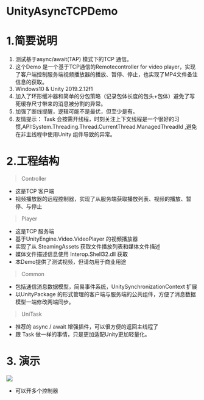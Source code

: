 # UnityAsyncTCPDemo

# 1.简要说明
1. 测试基于async/await(TAP) 模式下的TCP 通信。
2. 这个Demo 是一个基于TCP通信的Remotecontroller for video player，实现了客户端控制服务端视频播放器的播放、暂停、停止，也实现了MP4文件备注信息的获取。
3. Windows10 & Unity 2019.2.12f1 
4. 加入了环形缓冲器和简单的分包策略（记录包体长度的包头+包体）避免了写死缓存尺寸带来的消息被分割的异常。
5. 加强了断线提醒，逻辑可能不是最优，但至少是有。
6. 友情提示： Task 会按需开线程，时刻关注上下文线程是一个很好的习惯,API:System.Threading.Thread.CurrentThread.ManagedThreadId ,避免在非主线程中使用Unity 组件导致的异常。

# 2.工程结构
> Controller
- 这是TCP 客户端
- 视频播放器的远程控制器，实现了从服务端获取播放列表、视频的播放、暂停、与停止

> Player 
- 这是TCP 服务端
- 基于UnityEngine.Video.VideoPlayer 的视频播放器
- 实现了从 SteamingAssets 获取文件播放列表和媒体文件描述
- 媒体文件描述信息使用 Interop.Shell32.dll 获取
- 本Demo提供了测试视频，但请勿用于商业用途

> Common 
- 包括通信消息数据模型，简易事件系统，UnitySynchronizationContext 扩展
- 以UnityPackage 的形式管理的客户端与服务端的公共组件，方便了消息数据模型一端修改两端同步。

> UniTask
- 推荐的 async / await 增强插件，可以很方便的返回主线程了
- 跟 Task 做一样的事情，只是更加适配Unity更加轻量化。



# 3. 演示
![](Doc/Demo.gif)
- 可以开多个控制器
